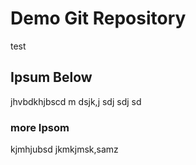 # Demo Git Repository

test 


## Ipsum Below
jhvbdkhjbscd
m dsjk,j sdj sdj sd


### more Ipsom

kjmhjubsd
jkmkjmsk,samz

